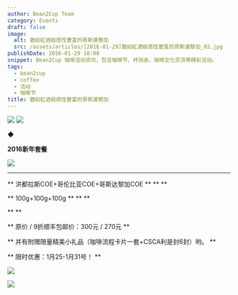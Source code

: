 ```yaml
---
author: Bean2Cup Team
category: Events
draft: false
image:
  alt: 猶如紅酒般感性豐富的哥斯達黎加
  src: /assets/articles/[2016-01-29]猶如紅酒般感性豐富的哥斯達黎加_02.jpg
publishDate: 2016-01-29 10:00
snippet: Bean2Cup 咖啡活动资讯，包含咖啡节、杯测会、咖啡文化交流等精彩活动。
tags:
  - bean2cup
  - coffee
  - 活动
  - 咖啡节
title: 猶如紅酒般感性豐富的哥斯達黎加
---
```


![](/assets/articles/[2016-01-29]猶如紅酒般感性豐富的哥斯達黎加_02.jpg)
![](/assets/articles/[2016-01-29]猶如紅酒般感性豐富的哥斯達黎加_03.jpg)

◆

**2016新年套餐**

![](/assets/articles/[2016-01-29]猶如紅酒般感性豐富的哥斯達黎加_04.jpg)

---

** 洪都拉斯COE+哥伦比亚COE+哥斯达黎加COE ** \*\* \*\*

** 100g+100g+100g ** \*\* \*\*

\*\*
\*\*

** 原价 / 9折顺丰包邮价：300元 / 270元 **

** 并有附赠限量精美小礼品（咖啡流程卡片一套+CSCA利是封6封）哟。 **

** 限时优惠：1月25-1月31号！ **

![](/assets/articles/[2016-01-29]猶如紅酒般感性豐富的哥斯達黎加_05.jpg)

![](/assets/articles/[2016-01-29]猶如紅酒般感性豐富的哥斯達黎加_06.jpg)
